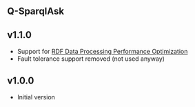 Q-SparqlAsk
----------

v1.1.0
---
* Support for [RDF Data Processing Performance Optimization](https://grips.semantic-web.at/display/UDDOC/RDF+Data+Processing+Performance+Optimization)
* Fault tolerance support removed (not used anyway)

v1.0.0
---
* Initial version
